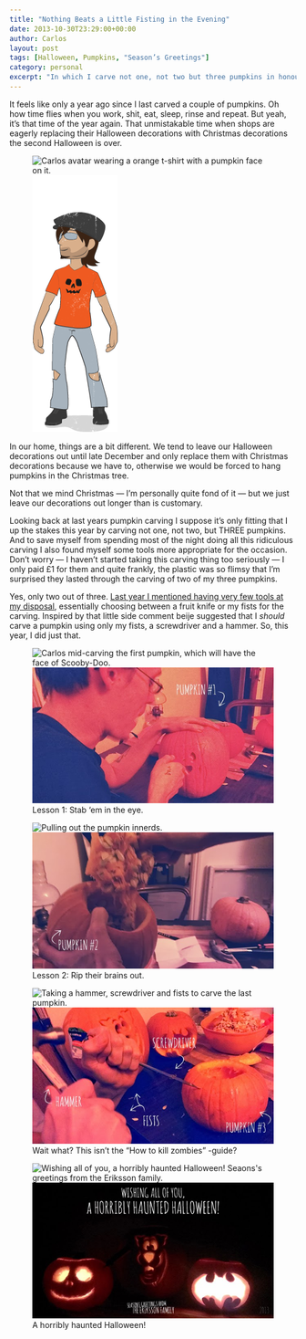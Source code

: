 ```yaml
---
title: "Nothing Beats a Little Fisting in the Evening"
date: 2013-10-30T23:29:00+00:00
author: Carlos
layout: post
tags: [Halloween, Pumpkins, "Season’s Greetings"]
category: personal
excerpt: "In which I carve not one, not two but three pumpkins in honour of this year's Halloween."
---
```

It feels like only a year ago since I last carved a couple of pumpkins. Oh how time flies when you work, shit, eat, sleep, rinse and repeat. But yeah, it’s that time of the year again. That unmistakable time when shops are eagerly replacing their Halloween decorations with Christmas decorations the second Halloween is over.

<figure class="aside-image">
    <img class="js-lazy-load" data-original="/assets/posts/2013/10/carlos-eriksson-goes-halloween-2013.png" alt="Carlos avatar wearing a orange t-shirt with a pumpkin face on it.">
  <noscript>
    <img src="/assets/posts/2013/10/carlos-eriksson-goes-halloween-2013.png" alt="Carlos avatar wearing a orange t-shirt with a pumpkin face on it.">
  </noscript>
</figure>

In our home, things are a bit different. We tend to leave our Halloween decorations out until late December and only replace them with Christmas decorations because we have to, otherwise we would be forced to hang pumpkins in the Christmas tree.

Not that we mind Christmas — I’m personally quite fond of it — but we just leave our decorations out longer than is customary.

Looking back at last years pumpkin carving I suppose it’s only fitting that I up the stakes this year by carving not one, not two, but THREE pumpkins. And to save myself from spending most of the night doing all this ridiculous carving I also found myself some tools more appropriate for the occasion. Don’t worry — I haven’t started taking this carving thing too seriously — I only paid £1 for them and quite frankly, the plastic was so flimsy that I’m surprised they lasted through the carving of two of my three pumpkins.

Yes, only two out of three. [Last year I mentioned having very few tools at my disposal](/blog/its-that-time-of-the-year-again), essentially choosing between a fruit knife or my fists for the carving. Inspired by that little side comment beije suggested that I _should_ carve a pumpkin using only my fists, a screwdriver and a hammer. So, this year, I did just that.

<figure>
    <img class="js-lazy-load" data-original="/assets/posts/2013/10/carlos-eriksson-carving-pumpkin-halloween-1-2013.jpg" alt="Carlos mid-carving the first pumpkin, which will have the face of Scooby-Doo.">
  <noscript>
    <img src="/assets/posts/2013/10/carlos-eriksson-carving-pumpkin-halloween-1-2013.jpg" alt="Carlos mid-carving the first pumpkin, which will have the face of Scooby-Doo.">
  </noscript>
  <figcaption>Lesson 1: Stab ‘em in the eye.</figcaption>
</figure>

<figure>
    <img class="js-lazy-load" data-original="/assets/posts/2013/10/carlos-eriksson-carving-pumpkin-halloween-2-2013.jpg.jpg" alt="Pulling out the pumpkin innerds.">
  <noscript>
    <img src="/assets/posts/2013/10/carlos-eriksson-carving-pumpkin-halloween-2-2013.jpg.jpg" alt="Pulling out the pumpkin innerds.">
  </noscript>
  <figcaption>Lesson 2: Rip their brains out.</figcaption>
</figure>

<figure>
    <img class="js-lazy-load" data-original="/assets/posts/2013/10/carlos-eriksson-carving-pumpkin-halloween-3-2013.jpg.jpg" alt="Taking a hammer, screwdriver and fists to carve the last pumpkin.">
  <noscript>
    <img src="/assets/posts/2013/10/carlos-eriksson-carving-pumpkin-halloween-3-2013.jpg.jpg" alt="Taking a hammer, screwdriver and fists to carve the last pumpkin.">
  </noscript>
  <figcaption>Wait what? This isn’t the “How to kill zombies” -guide?</figcaption>
</figure>

<figure>
    <img class="js-lazy-load" data-original="/assets/posts/2013/10/carlos-eriksson-halloween-greetings-2013.jpg" alt="Wishing all of you, a horribly haunted Halloween! Seaons's greetings from the Eriksson family.">
  <noscript>
    <img src="/assets/posts/2013/10/carlos-eriksson-halloween-greetings-2013.jpg" alt="Wishing all of you, a horribly haunted Halloween! Seaons's greetings from the Eriksson family.">
  </noscript>
  <figcaption>A horribly haunted Halloween!</figcaption>
</figure>